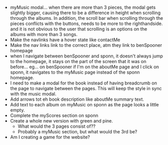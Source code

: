 <!-- TO DO -->
- myMusic modal... when there are more than 3 pieces, the modal gets slightly bigger, causing there to be a difference in height when scrolling through the albums. In addition, the scroll bar when scrolling through the pieces conflicts with the buttons, needs to be more to the righthandside. and it is not obvious to the user that scrolling is an options on the albums with more than 3 songs.
- Make the navlinks have a hover state like contactMe
- Make the nav links link to the correct place, atm they link to benSpooner homepage
- when I navigate between benSpooner and sponn, it doesn't always jump to the homepage, it stays on the part of the screen that it was on before... eg... on benSpooner if I'm on the aboutMe page and I click on sponn, it navigates to the myMusic page instead of the sponn homepage.
- I need to make a modal for the book instead of having breadcrumb on the page to navigate between the pages. This will keep the style in sync with the music modal.
- Add arrows tot eh book description like aboutMe summary text.
- Add text to each album on myMusic on sponn as the page looks a little empty.
- Complete the myScores section on sponn
- Create a whole new version with green and pine.
  - What would the 3 pages consist of??
  - Probably a myMusic section, but what would the 3rd be?
- Am I creating a game for the website?